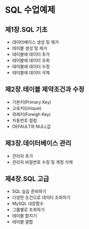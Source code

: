 # SQL 수업예제

## 제1장.SQL 기초
 - 데이터베이스 생성 및 제거
 - 테이블 생성 및 제거
 - 테이블에 데이터 추가
 - 테이블에 데이터 조회
 - 테이블에 데이터 수정
 - 테이블에 데이터 삭제

## 제2장.테이블 제약조건과 수정
 - 기본키(Primary Key)
 - 고유키(Unique)
 - 외래키(Foreigh Key)
 - 자동번호 컬럼
 - DEFAULT와 NULL값

## 제3장.데이터베이스 관리
 - 관리자 추가
 - 관리자 비밀번호 수정 및 계정 삭제

## 제4장.SQL 고급
 - SQL 실습 준비하기
 - 다양한 조건으로 데이터 조회하기
 - MySQL 내장함수
 - 그룹별로 조회하기
 - 테이블 합치기
 - 테이블 결합
